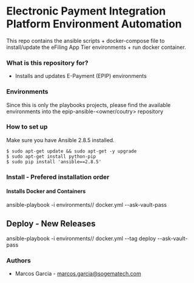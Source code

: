 # Electronic Payment Integration Platform Environment Automation #

This repo contains the ansible scripts + docker-compose file to install/update the eFiling App Tier environments + run docker container.

### What is this repository for? ###

* Installs and updates E-Payment (EPIP) environments 


### Environments ### 

Since this is only the playbooks projects, please find the available environments into the epip-ansible-<owner/coutry> repository

### How to set up ###

Make sure you have Ansible 2.8.5 installed. 

```
$ sudo apt-get update && sudo apt-get -y upgrade
$ sudo apt-get install python-pip
$ sudo pip install 'ansible==2.8.5'

```

### Install - Prefered installation order ###

#### Installs Docker and Containers ####

ansible-playbook -i environments/<env-folder>/<inventory-file> docker.yml --ask-vault-pass

## Deploy - New Releases ###

ansible-playbook -i environments/<env-folder>/<inventory-file> docker.yml --tag deploy --ask-vault-pass

### Authors ###

* Marcos Garcia - marcos.garcia@sogematech.com
